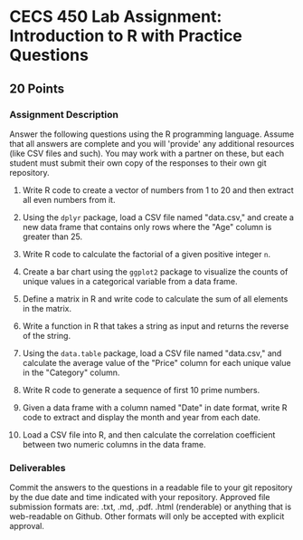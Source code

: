 # CECS 450 Lab Assignment: Introduction to R with Practice Questions
## 20 Points

### Assignment Description
Answer the following questions using the R programming language. Assume that all answers are complete and you will 'provide' any additional resources (like CSV files and such). You may work with a partner on these, but each student must submit their own copy of the responses to their own git repository.

1. Write R code to create a vector of numbers from 1 to 20 and then extract all even numbers from it.

2. Using the `dplyr` package, load a CSV file named "data.csv," and create a new data frame that contains only rows where the "Age" column is greater than 25.

3. Write R code to calculate the factorial of a given positive integer `n`.

4. Create a bar chart using the `ggplot2` package to visualize the counts of unique values in a categorical variable from a data frame.

5. Define a matrix in R and write code to calculate the sum of all elements in the matrix.

6. Write a function in R that takes a string as input and returns the reverse of the string.

7. Using the `data.table` package, load a CSV file named "data.csv," and calculate the average value of the "Price" column for each unique value in the "Category" column.

8. Write R code to generate a sequence of first 10 prime numbers.

9. Given a data frame with a column named "Date" in date format, write R code to extract and display the month and year from each date.

10. Load a CSV file into R, and then calculate the correlation coefficient between two numeric columns in the data frame.

### Deliverables
Commit the answers to the questions in a readable file to your git repository by the due date and time indicated with your repository. Approved file submission formats are: .txt, .md, .pdf. .html (renderable) or anything that is web-readable on Github. Other formats will only be accepted with explicit approval.
